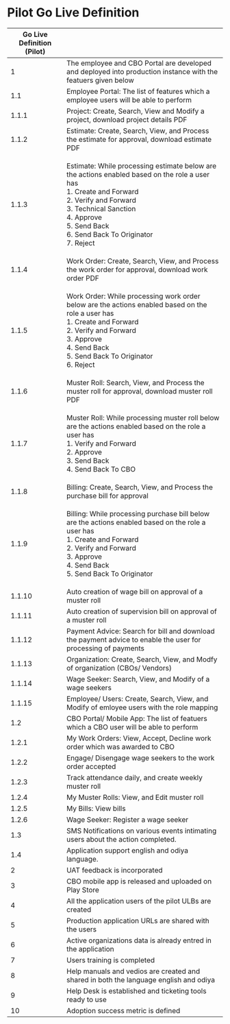 # Pilot Go Live Definition

| Go Live Definition (Pilot) |                                                                                                                                                                                                                                                           |
| -------------------------- | --------------------------------------------------------------------------------------------------------------------------------------------------------------------------------------------------------------------------------------------------------- |
| 1                          | The employee and CBO Portal are developed and deployed into production instance with the featuers given below                                                                                                                                             |
| 1.1                        | Employee Portal: The list of features which a employee users will be able to perform                                                                                                                                                                      |
| 1.1.1                      | Project: Create, Search, View and Modify a project, download project details PDF                                                                                                                                                                          |
| 1.1.2                      | Estimate: Create, Search, View, and Process the estimate for approval, download estimate PDF                                                                                                                                                              |
| 1.1.3                      | <p>Estimate: While processing estimate below are the actions enabled based on the role a user has<br>1. Create and Forward<br>2. Verify and Forward<br>3. Technical Sanction<br>4. Approve<br>5. Send Back<br>6. Send Back To Originator<br>7. Reject</p> |
| 1.1.4                      | Work Order: Create, Search, View, and Process the work order for approval, download work order PDF                                                                                                                                                        |
| 1.1.5                      | <p>Work Order: While processing work order below are the actions enabled based on the role a user has<br>1. Create and Forward<br>2. Verify and Forward<br>3. Approve<br>4. Send Back<br>5. Send Back To Originator<br>6. Reject</p>                      |
| 1.1.6                      | Muster Roll: Search, View, and Process the muster roll for approval, download muster roll PDF                                                                                                                                                             |
| 1.1.7                      | <p>Muster Roll: While processing muster roll below are the actions enabled based on the role a user has<br>1. Verify and Forward<br>2. Approve<br>3. Send Back<br>4. Send Back To CBO</p>                                                                 |
| 1.1.8                      | Billing: Create, Search, View, and Process the purchase bill for approval                                                                                                                                                                                 |
| 1.1.9                      | <p>Billing: While processing purchase bill below are the actions enabled based on the role a user has<br>1. Create and Forward<br>2. Verify and Forward<br>3. Approve<br>4. Send Back<br>5. Send Back To Originator</p>                                   |
| 1.1.10                     | Auto creation of wage bill on approval of a muster roll                                                                                                                                                                                                   |
| 1.1.11                     | Auto creation of supervision bill on approval of a muster roll                                                                                                                                                                                            |
| 1.1.12                     | Payment Advice: Search for bill and download the payment advice to enable the user for processing of payments                                                                                                                                             |
| 1.1.13                     | Organization: Create, Search, View, and Modfy of organization (CBOs/ Vendors)                                                                                                                                                                             |
| 1.1.14                     | Wage Seeker: Search, View, and Modify of a wage seekers                                                                                                                                                                                                   |
| 1.1.15                     | Employee/ Users: Create, Search, View, and Modify of emloyee users with the role mapping                                                                                                                                                                  |
| 1.2                        | CBO Portal/ Mobile App: The list of featuers which a CBO user will be able to perform                                                                                                                                                                     |
| 1.2.1                      | My Work Orders: View, Accept, Decline work order which was awarded to CBO                                                                                                                                                                                 |
| 1.2.2                      | Engage/ Disengage wage seekers to the work order accepted                                                                                                                                                                                                 |
| 1.2.3                      | Track attendance daily, and create weekly muster roll                                                                                                                                                                                                     |
| 1.2.4                      | My Muster Rolls: View, and Edit muster roll                                                                                                                                                                                                               |
| 1.2.5                      | My Bills: View bills                                                                                                                                                                                                                                      |
| 1.2.6                      | Wage Seeker: Register a wage seeker                                                                                                                                                                                                                       |
| 1.3                        | SMS Notifications on various events intimating users about the action completed.                                                                                                                                                                          |
| 1.4                        | Application support english and odiya language.                                                                                                                                                                                                           |
| 2                          | UAT feedback is incorporated                                                                                                                                                                                                                              |
| 3                          | CBO mobile app is released and uploaded on Play Store                                                                                                                                                                                                     |
| 4                          | All the application users of the pilot ULBs are created                                                                                                                                                                                                   |
| 5                          | Production application URLs are shared with the users                                                                                                                                                                                                     |
| 6                          | Active organizations data is already entred in the application                                                                                                                                                                                            |
| 7                          | Users training is completed                                                                                                                                                                                                                               |
| 8                          | Help manuals and vedios are created and shared in both the language english and odiya                                                                                                                                                                     |
| 9                          | Help Desk is established and ticketing tools ready to use                                                                                                                                                                                                 |
| 10                         | Adoption success metric is defined                                                                                                                                                                                                                        |

